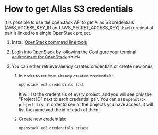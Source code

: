 # How to get Allas S3 credentials

It is possible to use the openstack API to get Allas S3 credentials (AWS_ACCESS_KEY_ID and AWS_SECRET_ACCESS_KEY). Each credential pair is linked to a single OpenStack project.

1. Install [OpenStack command line tools](/cloud/pouta/install-client/)

1. Login into OpenStack by following the [Configure your terminal environment for OpenStack](/cloud/pouta/install-client/#configure-your-terminal-environment-for-openstack) article.

1. You can either retrieve already created credentials or create new ones

    1. In order to retrieve already created credentials:

        ```sh
        openstack ec2 credentials list
        ```

        It will list the credentials of every project, and you will see only the "Project ID" next to each credential pair. You can use `openstack project list` in order to see all the projects you have access, it will list the name and the id of each of them.

    1. Create new credentials:

        ```sh
        openstack ec2 credentials create
        ```
